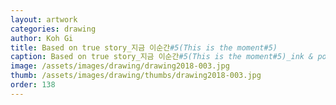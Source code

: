 ```yaml
---
layout: artwork 
categories: drawing 
author: Koh Gi 
title: Based on true story_지금 이순간#5(This is the moment#5) 
caption: Based on true story_지금 이순간#5(This is the moment#5)_ink & poster color on paper_25.9x35.1㎝_2018 
image: /assets/images/drawing/drawing2018-003.jpg 
thumb: /assets/images/drawing/thumbs/drawing2018-003.jpg 
order: 138 
---
```

